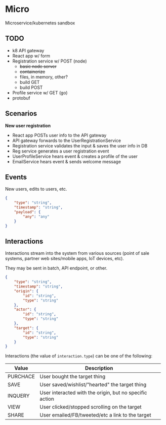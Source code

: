 # Micro

Microservice/kubernetes sandbox

## TODO

* k8 API gateway
* React app w/ form
* Registration service w/ POST (node)
  * ~~basic node server~~
  * ~~containerize~~
  * files, in memory, other?
  * build GET
  * build POST
* Profile service w/ GET (go)
* protobuf

## Scenarios

**New user registration**
* React app POSTs user info to the API gateway
* API gateway forwards to the UserRegistrationService
* Registration service validates the input & saves the user info in DB
* Reg service generates a user registration event
* UserProfileService hears event & creates a profile of the user
* EmailService hears event & sends welcome message

## Events

New users, edits to users, etc.

```json
{
    "type": "string",
    "timestamp": "string",
    "payload": {
        "any": "any"
    }
}
```

## Interactions

Interactions stream into the system from various sources (point of sale systems, partner web sites/mobile apps, IoT devices, etc).

They may be sent in batch, API endpoint, or other.

```json
{
    "type": "string",
    "timestamp": "string",
    "origin": {
        "id": "string",
        "type": "string"
    },
    "actor": {
        "id": "string",
        "type": "string"
    },
    "target": {
        "id": "string",
        "type": "string"
    }
}
```

Interactions (the value of `interaction.type`) can be one of the following:

| Value    | Description                                             |
| -------- | ------------------------------------------------------- |
| PURCHACE | User bought the target thing                            |
| SAVE     | User saved/wishlist/"hearted" the target thing          |
| INQUERY  | User interacted with the origin, but no specific action |
| VIEW     | User clicked/stopped scrolling on the target            |
| SHARE    | User emailed/FB/tweeted/etc a link to the target        |


